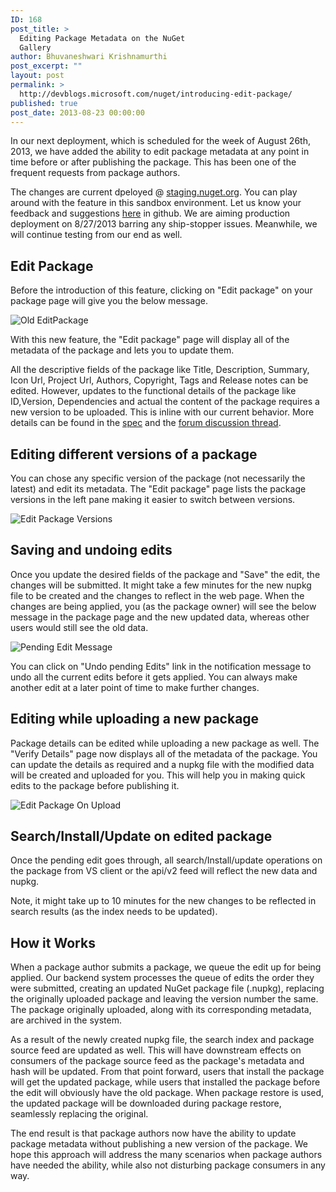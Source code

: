 ```yaml
---
ID: 168
post_title: >
  Editing Package Metadata on the NuGet
  Gallery
author: Bhuvaneshwari Krishnamurthi
post_excerpt: ""
layout: post
permalink: >
  http://devblogs.microsoft.com/nuget/introducing-edit-package/
published: true
post_date: 2013-08-23 00:00:00
---
```

In our next deployment, which is scheduled for the week of August 26th, 2013, we have added the ability to edit package metadata at any point in time before or after publishing the package. This has been one of the frequent requests from package authors.

The changes are current dpeloyed @ [staging.nuget.org][1]. You can play around with the feature in this sandbox environment. Let us know your feedback and suggestions [here][2] in github. We are aiming production deployment on 8/27/2013 barring any ship-stopper issues. Meanwhile, we will continue testing from our end as well.

## Edit Package

Before the introduction of this feature, clicking on "Edit package" on your package page will give you the below message.

![Old EditPackage][3]

With this new feature, the "Edit package" page will display all of the metadata of the package and lets you to update them.

All the descriptive fields of the package like Title, Description, Summary, Icon Url, Project Url, Authors, Copyright, Tags and Release notes can be edited. However, updates to the functional details of the package like ID,Version, Dependencies and actual the content of the package requires a new version to be uploaded. This is inline with our current behavior. More details can be found in the [spec][4] and the [forum discussion thread][5].

## Editing different versions of a package

You can chose any specific version of the package (not necessarily the latest) and edit its metadata. The "Edit package" page lists the package versions in the left pane making it easier to switch between versions.

![Edit Package Versions][6]

## Saving and undoing edits

Once you update the desired fields of the package and "Save" the edit, the changes will be submitted. It might take a few minutes for the new nupkg file to be created and the changes to reflect in the web page. When the changes are being applied, you (as the package owner) will see the below message in the package page and the new updated data, whereas other users would still see the old data.

![Pending Edit Message][7]

You can click on "Undo pending Edits" link in the notification message to undo all the current edits before it gets applied. You can always make another edit at a later point of time to make further changes.

## Editing while uploading a new package

Package details can be edited while uploading a new package as well. The "Verify Details" page now displays all of the metadata of the package. You can update the details as required and a nupkg file with the modified data will be created and uploaded for you. This will help you in making quick edits to the package before publishing it.

![Edit Package On Upload][8]

## Search/Install/Update on edited package

Once the pending edit goes through, all search/Install/update operations on the package from VS client or the api/v2 feed will reflect the new data and nupkg.

Note, it might take up to 10 minutes for the new changes to be reflected in search results (as the index needs to be updated).

## How it Works

When a package author submits a package, we queue the edit up for being applied. Our backend system processes the queue of edits the order they were submitted, creating an updated NuGet package file (.nupkg), replacing the originally uploaded package and leaving the version number the same. The package originally uploaded, along with its corresponding metadata, are archived in the system.

As a result of the newly created nupkg file, the search index and package source feed are updated as well. This will have downstream effects on consumers of the package source feed as the package's metadata and hash will be updated. From that point forward, users that install the package will get the updated package, while users that installed the package before the edit will obviously have the old package. When package restore is used, the updated package will be downloaded during package restore, seamlessly replacing the original.

The end result is that package authors now have the ability to update package metadata without publishing a new version of the package. We hope this approach will address the many scenarios when package authors have needed the ability, while also not disturbing package consumers in any way.

 [1]: https://staging.nuget.org
 [2]: https://github.com/NuGet/NuGetGallery/issues
 [3]: https://devblogs.microsoft.com/nuget/wp-content/uploads/sites/49/2019/05/Old-EditPackage.png
 [4]: http://docs.nuget.org/docs/working-specs/editing-package-descriptions
 [5]: https://github.com/NuGet/NuGetGallery/issues/807
 [6]: https://devblogs.microsoft.com/nuget/wp-content/uploads/sites/49/2019/05/Edit-Package-Versions.png
 [7]: https://devblogs.microsoft.com/nuget/wp-content/uploads/sites/49/2019/05/Pending-Edit-Message.png
 [8]: https://devblogs.microsoft.com/nuget/wp-content/uploads/sites/49/2019/05/Edit-Package-On-Upload.png